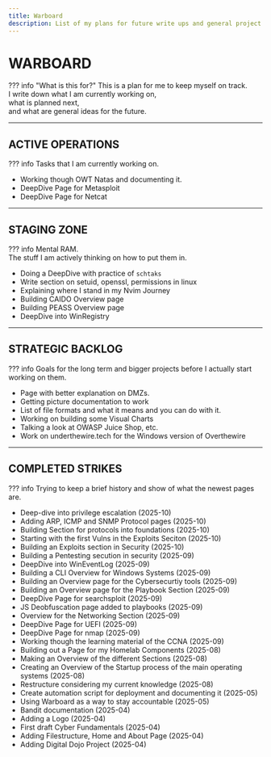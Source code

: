 ```yaml
---
title: Warboard
description: List of my plans for future write ups and general project ideas.  
---
```


# WARBOARD

??? info "What is this for?"
    This is a plan for me to keep myself on track.  
    I write down what I am currently working on,  
    what is planned next,  
    and what are general ideas for the future.  

---
## ACTIVE OPERATIONS
??? info
    Tasks that I am currently working on.

- Working though OWT Natas and documenting it.
- DeepDive Page for Metasploit
- DeepDive Page for Netcat

---
## STAGING ZONE
??? info 
    Mental RAM.  
    The stuff I am actively thinking on how to put them in.  

- Doing a DeepDive with practice of `schtaks`
- Write section on setuid, openssl, permissions in linux
- Explaining where I stand in my Nvim Journey
- Building CAIDO Overview page
- Building PEASS Overview page
- DeepDive into WinRegistry

---
## STRATEGIC BACKLOG
??? info
    Goals for the long term and bigger projects before I actually start working on them.  

- Page with better explanation on DMZs. 
- Getting picture documentation to work
- List of file formats and what it means and you can do with it. 
- Working on building some Visual Charts
- Talking a look at OWASP Juice Shop, etc. 
- Work on underthewire.tech for the Windows version of Overthewire

---
## COMPLETED STRIKES
??? info
    Trying to keep a brief history and show of what the newest pages are.  

- Deep-dive into privilege escalation (2025-10)
- Adding ARP, ICMP and SNMP Protocol pages (2025-10)
- Building Section for protocols into foundations (2025-10)
- Starting with the first Vulns in the Exploits Seciton (2025-10)
- Building an Exploits section in Security (2025-10)
- Building a Pentesting secution in security (2025-09)
- DeepDive into WinEventLog (2025-09)
- Building a CLI Overview for Windows Systems (2025-09)
- Building an Overview page for the Cybersecurtiy tools (2025-09)
- Building an Overview page for the Playbook Section (2025-09)
- DeepDive Page for searchsploit (2025-09)
- JS Deobfuscation page added to playbooks (2025-09)
- Overview for the Networking Section (2025-09)
- DeepDive Page for UEFI (2025-09)
- DeepDive Page for nmap (2025-09)
- Working though the learning material of the CCNA (2025-09)
- Building out a Page for my Homelab Components (2025-08)
- Making an Overview of the different Sections (2025-08)
- Creating an Overview of the Startup process of the main operating systems (2025-08)
- Restructure considering my current knowledge (2025-08)
- Create automation script for deployment and documenting it (2025-05)
- Using Warboard as a way to stay accountable (2025-05)
- Bandit documentation (2025-04)
- Adding a Logo (2025-04)
- First draft Cyber Fundamentals (2025-04)
- Adding Filestructure, Home and About Page (2025-04)
- Adding Digital Dojo Project (2025-04)
